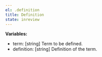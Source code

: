 ```yaml
---
el: .definition
title: Definition
state: inreview
---
```


__Variables:__
* term: [string] Term to be defined.
* definition: [string] Definition of the term.
